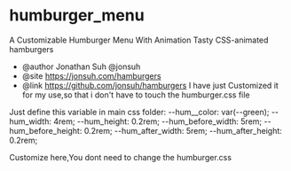 # humburger_menu
A Customizable Humburger Menu With Animation
Tasty CSS-animated hamburgers
 * @author Jonathan Suh @jonsuh
 * @site https://jonsuh.com/hamburgers
 * @link https://github.com/jonsuh/hamburgers
I have just Customized it for my use,so that i don't have to touch the humburger.css file

Just define this variable in main css folder:
  --hum__color: var(--green);
  --hum_width: 4rem;
  --hum_height: 0.2rem;
  --hum_before_width: 5rem;
  --hum_before_height: 0.2rem;
  --hum_after_width: 5rem;
  --hum_after_height: 0.2rem;
  
  Customize here,You dont need to change the humburger.css
